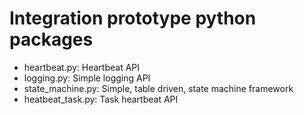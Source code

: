 # Integration prototype python packages

* heartbeat.py: Heartbeat API
* logging.py: Simple logging API
* state_machine.py: Simple, table driven, state machine framework
* heatbeat_task.py: Task heartbeat API
